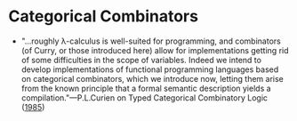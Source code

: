 # Categorical Combinators



* "...roughly  λ-calculus is well-suited for programming, and combinators (of Curry, or those introduced here) 
allow for implementations getting rid of some difficulties in the scope of variables. 
Indeed we intend to develop implementations of functional programming languages based 
on categorical combinators, which we introduce now, letting them arise from the known 
principle that a formal semantic description yields a compilation."—P.L.Curien on Typed Categorical Combinatory Logic
([1985](https://link.springer.com/chapter/10.1007/3-540-15198-2_10))

